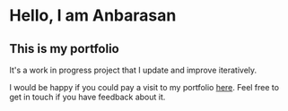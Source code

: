 # Hello, I am Anbarasan

## This is my portfolio 
It's a work in progress project that I update and improve iteratively.

I would be happy if you could pay a visit to my portfolio [here](https://useranbu.github.io/iamanbu/). Feel free to get in touch if you have feedback about it.
